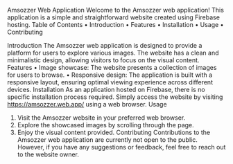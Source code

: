 Amsozzer Web Application
Welcome to the Amsozzer web application! This application is a simple and straightforward website created using Firebase hosting.
Table of Contents
•	Introduction
•	Features
•	Installation
•	Usage
•	Contributing

Introduction
The Amsozzer web application is designed to provide a platform for users to explore various images. The website has a clean and minimalistic design, allowing visitors to focus on the visual content.
Features
•	Image showcase: The website presents a collection of images for users to browse.
•	Responsive design: The application is built with a responsive layout, ensuring optimal viewing experience across different devices.
Installation
As an application hosted on Firebase, there is no specific installation process required. Simply access the website by visiting https://amsozzer.web.app/ using a web browser.
Usage
1.	Visit the Amsozzer website in your preferred web browser.
2.	Explore the showcased images by scrolling through the page.
3.	Enjoy the visual content provided.
Contributing
Contributions to the Amsozzer web application are currently not open to the public. However, if you have any suggestions or feedback, feel free to reach out to the website owner.
